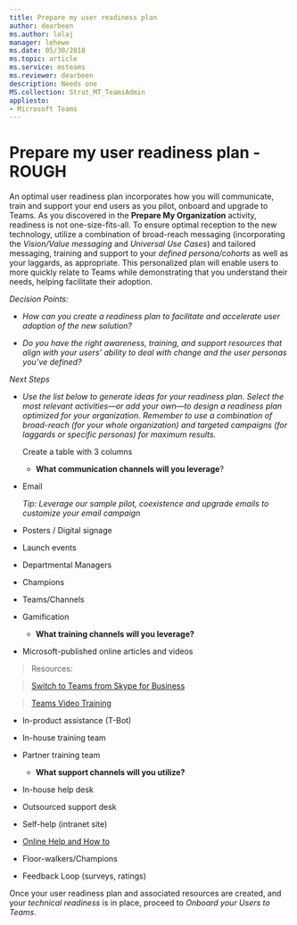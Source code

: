 ```yaml
---
title: Prepare my user readiness plan
author: dearbeen
ms.author: lolaj
manager: lehewe
ms.date: 05/30/2018
ms.topic: article
ms.service: msteams
ms.reviewer: dearbeen
description: Needs one 
MS.collection: Strat_MT_TeamsAdmin
appliesto:
- Microsoft Teams
---
```


# Prepare my user readiness plan - ROUGH


An optimal user readiness plan incorporates how you will communicate, train and
support your end users as you pilot, onboard and upgrade to Teams. As you
discovered in the **Prepare My Organization** activity, readiness is not
one-size-fits-all. To ensure optimal reception to the new technology, utilize a
combination of broad-reach messaging (incorporating the *Vision/Value messaging*
and *Universal Use Cases*) and tailored messaging, training and support to your
*defined persona/cohorts* as well as your laggards, as appropriate. This
personalized plan will enable users to more quickly relate to Teams while
demonstrating that you understand their needs, helping facilitate their
adoption.

*Decision Points:*

-   *How can you create a readiness plan to facilitate and accelerate user
    adoption of the new solution?*

-   *Do you have the right awareness, training, and support resources that align
    with your users’ ability to deal with change and the user personas you’ve
    defined?*

*Next Steps*

-   *Use the list below to generate ideas for your readiness plan. Select the
    most relevant activities—or add your own—to design a readiness plan
    optimized for your organization. Remember to use a combination of
    broad-reach (for your whole organization) and targeted campaigns (for
    laggards or specific personas) for maximum results.*

    Create a table with 3 columns

    -   **What communication channels will you leverage**?

-   Email

    *Tip: Leverage our sample pilot, coexistence and upgrade emails to customize
    your email campaign*

-   Posters / Digital signage

-   Launch events

-   Departmental Managers

-   Champions

-   Teams/Channels

-   Gamification

    -   **What training channels will you leverage?**

-   Microsoft-published online articles and videos

>   Resources:

>   [Switch to Teams from Skype for
>   Business](https://support.office.com/en-us/article/Switch-to-Teams-from-Skype-for-Business-6295a0ae-4e8e-4bba-a100-64cc951cc964?ui=en-US&rs=en-US&ad=US)

>   [Teams Video
>   Training](https://support.office.com/en-us/article/microsoft-teams-video-training-4f108e54-240b-4351-8084-b1089f0d21d7?wt.mc_id=otc_home&ui=en-US&rs=en-US&ad=US)

-   In-product assistance (T-Bot)

-   In-house training team

-   Partner training team

    -   **What support channels will you utilize?**

-   In-house help desk

-   Outsourced support desk

-   Self-help (intranet site)

-   [Online Help and How to](https://support.office.com/en-us/teams)

-   Floor-walkers/Champions

-   Feedback Loop (surveys, ratings)

Once your user readiness plan and associated resources are created, and your
*technical readiness* is in place, proceed to *Onboard your Users to Teams*.


